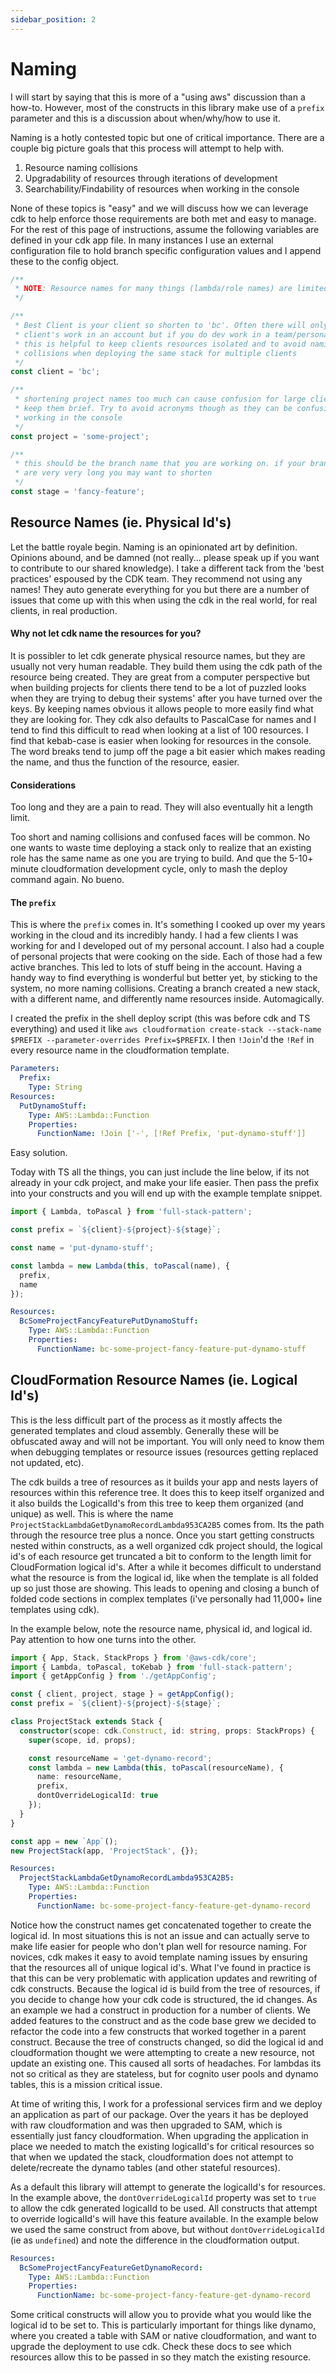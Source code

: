 ```yaml
---
sidebar_position: 2
---
```


# Naming

I will start by saying that this is more of a "using aws" discussion than a how-to. However, most of the constructs in this library make use of a `prefix` parameter and this is a discussion about when/why/how to use it.

Naming is a hotly contested topic but one of critical importance. There are a couple big picture goals that this process will attempt to help with.

1. Resource naming collisions
2. Upgradability of resources through iterations of development
3. Searchability/Findability of resources when working in the console

None of these topics is "easy" and we will discuss how we can leverage cdk to help enforce those requirements are both met and easy to manage. For the rest of this page of instructions, assume the following variables are defined in your cdk app file. In many instances I use an external configuration file to hold branch specific configuration values and I append these to the config object.

```typescript
/**
 * NOTE: Resource names for many things (lambda/role names) are limited to 64 characters
 */

/**
 * Best Client is your client so shorten to 'bc'. Often there will only be one
 * client's work in an account but if you do dev work in a team/personal account
 * this is helpful to keep clients resources isolated and to avoid naming
 * collisions when deploying the same stack for multiple clients
 */
const client = 'bc';

/**
 * shortening project names too much can cause confusion for large clients so
 * keep them brief. Try to avoid acronyms though as they can be confusing when
 * working in the console
 */
const project = 'some-project';

/**
 * this should be the branch name that you are working on. if your branch names
 * are very very long you may want to shorten
 */
const stage = 'fancy-feature';
```

## Resource Names (ie. Physical Id's)

Let the battle royale begin. Naming is an opinionated art by definition. Opinions abound, and be damned (not really... please speak up if you want to contribute to our shared knowledge). I take a different tack from the 'best practices' espoused by the CDK team. They recommend not using any names! They auto generate everything for you but there are a number of issues that come up with this when using the cdk in the real world, for real clients, in real production.

#### Why not let cdk name the resources for you?

It is possibler to let cdk generate physical resource names, but they are usually not very human readable. They build them using the cdk path of the resource being created. They are great from a computer perspective but when building projects for clients there tend to be a lot of puzzled looks when they are trying to debug their systems' after you have turned over the keys. By keeping names obvious it allows people to more easily find what they are looking for. They cdk also defaults to PascalCase for names and I tend to find this difficult to read when looking at a list of 100 resources. I find that kebab-case is easier when looking for resources in the console. The word breaks tend to jump off the page a bit easier which makes reading the name, and thus the function of the resource, easier.

#### Considerations

Too long and they are a pain to read. They will also eventually hit a length limit.

Too short and naming collisions and confused faces will be common. No one wants to waste time deploying a stack only to realize that an existing role has the same name as one you are trying to build. And que the 5-10+ minute cloudformation development cycle, only to mash the deploy command again. No bueno.

#### The `prefix`

This is where the `prefix` comes in. It's something I cooked up over my years working in the cloud and its incredibly handy. I had a few clients I was working for and I developed out of my personal account. I also had a couple of personal projects that were cooking on the side. Each of those had a few active branches. This led to lots of stuff being in the account. Having a handy way to find everything is wonderful but better yet, by sticking to the system, no more naming collisions. Creating a branch created a new stack, with a different name, and differently name resources inside. Automagically.

I created the prefix in the shell deploy script (this was before cdk and TS everything) and used it like `aws cloudformation create-stack --stack-name $PREFIX --parameter-overrides Prefix=$PREFIX`. I then `!Join`'d the `!Ref` in every resource name in the cloudformation template.

```yaml
Parameters:
  Prefix:
    Type: String
Resources:
  PutDynamoStuff:
    Type: AWS::Lambda::Function
    Properties:
      FunctionName: !Join ['-', [!Ref Prefix, 'put-dynamo-stuff']]
```

Easy solution.

Today with TS all the things, you can just include the line below, if its not already in your cdk project, and make your life easier. Then pass the prefix into your constructs and you will end up with the example template snippet.

```typescript
import { Lambda, toPascal } from 'full-stack-pattern';

const prefix = `${client}-${project}-${stage}`;

const name = 'put-dynamo-stuff';

const lambda = new Lambda(this, toPascal(name), {
  prefix,
  name
});
```

```yaml
Resources:
  BcSomeProjectFancyFeaturePutDynamoStuff:
    Type: AWS::Lambda::Function
    Properties:
      FunctionName: bc-some-project-fancy-feature-put-dynamo-stuff
```

## CloudFormation Resource Names (ie. Logical Id's)

This is the less difficult part of the process as it mostly affects the generated templates and cloud assembly. Generally these will be obfuscated away and will not be important. You will only need to know them when debugging templates or resource issues (resources getting replaced not updated, etc).

The cdk builds a tree of resources as it builds your app and nests layers of resources within this reference tree. It does this to keep itself organized and it also builds the LogicalId's from this tree to keep them organized (and unique) as well. This is where the name `ProjectStackLambdaGetDynamoRecordLambda953CA2B5` comes from. Its the path through the resource tree plus a nonce. Once you start getting constructs nested within constructs, as a well organized cdk project should, the logical id's of each resource get truncated a bit to conform to the length limit for CloudFormation logical id's. After a while it becomes difficult to understand what the resource is from the logical id, like when the template is all folded up so just those are showing. This leads to opening and closing a bunch of folded code sections in complex templates (i've personally had 11,000+ line templates using cdk).

In the example below, note the resource name, physical id, and logical id. Pay attention to how one turns into the other.

```typescript
import { App, Stack, StackProps } from '@aws-cdk/core';
import { Lambda, toPascal, toKebab } from 'full-stack-pattern';
import { getAppConfig } from './getAppConfig';

const { client, project, stage } = getAppConfig();
const prefix = `${client}-${project}-${stage}`;

class ProjectStack extends Stack {
  constructor(scope: cdk.Construct, id: string, props: StackProps) {
    super(scope, id, props);

    const resourceName = 'get-dynamo-record';
    const lambda = new Lambda(this, toPascal(resourceName), {
      name: resourceName,
      prefix,
      dontOverrideLogicalId: true
    });
  }
}

const app = new `App`();
new ProjectStack(app, 'ProjectStack', {});
```

```yaml
Resources:
  ProjectStackLambdaGetDynamoRecordLambda953CA2B5:
    Type: AWS::Lambda::Function
    Properties:
      FunctionName: bc-some-project-fancy-feature-get-dynamo-record
```

Notice how the construct names get concatenated together to create the logical id. In most situations this is not an issue and can actually serve to make life easier for people who don't plan well for resource naming. For novices, cdk makes it easy to avoid template naming issues by ensuring that the resources all of unique logical id's. What I've found in practice is that this can be very problematic with application updates and rewriting of cdk constructs. Because the logical id is build from the tree of resources, if you decide to change how your cdk code is structured, the id changes. As an example we had a construct in production for a number of clients. We added features to the construct and as the code base grew we decided to refactor the code into a few constructs that worked together in a parent construct. Because the tree of constructs changed, so did the logical id and cloudformation thought we were attempting to create a new resource, not update an existing one. This caused all sorts of headaches. For lambdas its not so critical as they are stateless, but for cognito user pools and dynamo tables, this is a mission critical issue.

At time of writing this, I work for a professional services firm and we deploy an application as part of our package. Over the years it has be deployed with raw cloudformation and was then upgraded to SAM, which is essentially just fancy cloudformation. When upgrading the application in place we needed to match the existing logicalId's for critical resources so that when we updated the stack, cloudformation does not attempt to delete/recreate the dynamo tables (and other stateful resources).

As a default this library will attempt to generate the logicalId's for resources. In the example above, the `dontOverrideLogicalId` property was set to `true` to allow the cdk generated logicalId to be used. All constructs that attempt to override logicalId's will have this feature available. In the example below we used the same construct from above, but without `dontOverrideLogicalId` (ie as `undefined`) and note the difference in the cloudformation output.

```yaml
Resources:
  BcSomeProjectFancyFeatureGetDynamoRecord:
    Type: AWS::Lambda::Function
    Properties:
      FunctionName: bc-some-project-fancy-feature-get-dynamo-record
```

Some critical constructs will allow you to provide what you would like the logical id to be set to. This is particularly important for things like dynamo, where you created a table with SAM or native cloudformation, and want to upgrade the deployment to use cdk. Check these docs to see which resources allow this to be passed in so they match the existing resource.
